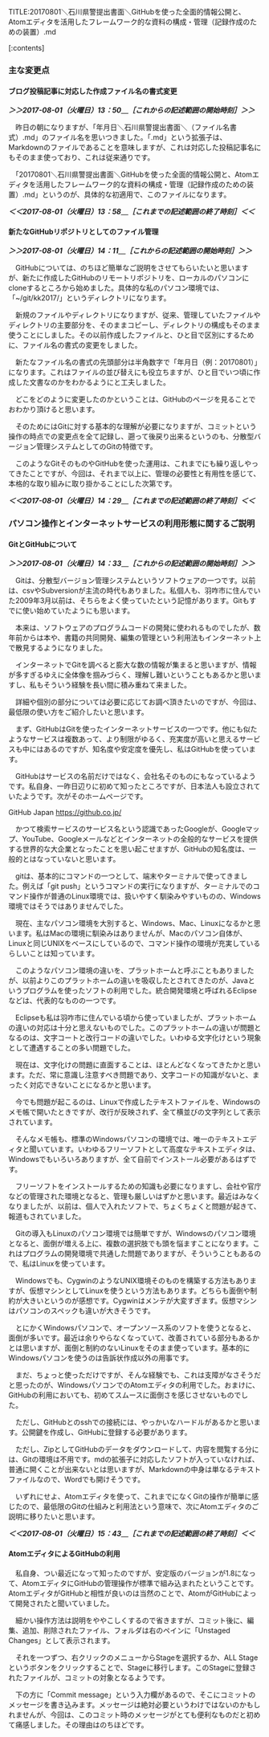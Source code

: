 <!--
{"id":"8599973812284506641","title":"TITLE:20170801＼石川県警提出書面＼GitHubを使った全面的情報公開と、Atomエディタを活用したフレームワーク的な資料の構成・管理（記録作成のための装置）.md","categories":["珠洲警察署","石川県警察提出書面","GitHub","インターネット利用の説明"],"draft":"no"}
-->
TITLE:20170801＼石川県警提出書面＼GitHubを使った全面的情報公開と、Atomエディタを活用したフレームワーク的な資料の構成・管理（記録作成のための装置）.md

[:contents]

### 主な変更点 ###

#### ブログ投稿記事に対応した作成ファイル名の書式変更 ####

***＞＞2017-08-01（火曜日）13：50＿［これからの記述範囲の開始時刻］＞＞***

　昨日の朝になりますが、「年月日＼石川県警提出書面＼（ファイル名書式）.md」のファイル名を思いつきました。「.md」という拡張子は、Markdownのファイルであることを意味しますが、これは対応した投稿記事名にもそのまま使っており、これは従来通りです。

　「20170801＼石川県警提出書面＼GitHubを使った全面的情報公開と、Atomエディタを活用したフレームワーク的な資料の構成・管理（記録作成のための装置）.md」というのが、具体的な初適用で、このファイルになります。

***＜＜2017-08-01（火曜日）13：58＿［これまでの記述範囲の終了時刻］＜＜***

#### 新たなGitHubリポジトリとしてのファイル管理 ####

***＞＞2017-08-01（火曜日）14：11＿［これからの記述範囲の開始時刻］＞＞***

　GitHubについては、のちほど簡単なご説明をさせてもらいたいと思いますが、新たに作成したGitHubのリモートリポジトリを、ローカルのパソコンにcloneするところから始めました。具体的な私のパソコン環境では、「~/git/kk2017/」というディレクトリになります。

　新規のファイルやディレクトリになりますが、従来、管理していたファイルやディレクトリの主要部分を、そのままコピーし、ディレクトリの構成もそのまま使うことにしました。その以前作成したファイルと、ひと目で区別にするために、ファイル名の書式の変更をしました。

　新たなファイル名の書式の先頭部分は半角数字で「年月日（例：20170801）」になります。これはファイルの並び替えにも役立ちますが、ひと目でいつ頃に作成した文書なのかをわかるようにと工夫しました。

　どこをどのように変更したのかということは、GitHubのページを見ることでおわかり頂けると思います。

　そのためにはGitに対する基本的な理解が必要になりますが、コミットという操作の時点での変更点を全て記録し、遡って後戻り出来るというのも、分散型バージョン管理システムとしてのGitの特徴です。

　このようなGitそのものやGitHubを使った運用は、これまでにも繰り返しやってきたことですが、今回は、それまで以上に、管理の必要性と有用性を感じて、本格的な取り組みに取り掛かることにした次第です。

***＜＜2017-08-01（火曜日）14：29＿［これまでの記述範囲の終了時刻］＜＜***




### パソコン操作とインターネットサービスの利用形態に関するご説明 ###

#### GitとGitHubについて ####

***＞＞2017-08-01（火曜日）14：33＿［これからの記述範囲の開始時刻］＞＞***

　Gitは、分散型バージョン管理システムというソフトウェアの一つです。以前は、csvやSubversionが主流の時代もありました。私個人も、羽咋市に住んでいた2009年3月以前は、そちらをよく使っていたという記憶があります。Gitもすでに使い始めていたようにも思います。

　本来は、ソフトウェアのプログラムコードの開発に使われるものでしたが、数年前からは本や、書籍の共同開発、編集の管理という利用法もインターネット上で散見するようになりました。

　インターネットでGitを調べると膨大な数の情報が集まると思いますが、情報が多すぎるゆえに全体像を掴みづらく、理解し難いということもあるかと思いますし、私もそういう経験を長い間に積み重ねて来ました。

　詳細や個別の部分については必要に応じてお調べ頂きたいのですが、今回は、最低限の使い方をご紹介したいと思います。

　まず、GitHubはGitを使ったインターネットサービスの一つです。他にも似たようなサービスは複数あって、より制限がゆるく、充実度が高いと思えるサービスも中にはあるのですが、知名度や安定度を優先し、私はGitHubを使っています。

　GitHubはサービスの名前だけではなく、会社名そのものにもなっているようです。私自身、一昨日辺りに初めて知ったところですが、日本法人も設立されていたようです。次がそのホームページです。

GitHub Japan https://github.co.jp/

　かつて検索サービスのサービス名という認識であったGoogleが、Googleマップ、YouTube、Googleメールなどとインターネットの全般的なサービスを提供する世界的な大企業となったことを思い起こせますが、GitHubの知名度は、一般的とはなっていないと思います。

　gitは、基本的にコマンドの一つとして、端末やターミナルで使ってきました。例えば「git push」というコマンドの実行になりますが、ターミナルでのコマンド操作が普通のLinux環境では、扱いやすく馴染みやすいものの、Windows環境ではそうではありませんでした。

　現在、主なパソコン環境を大別すると、Windows、Mac、Linuxになるかと思います。私はMacの環境に馴染みはありませんが、Macのパソコン自体が、Linuxと同じUNIXをベースにしているので、コマンド操作の環境が充実しているらしいことは知っています。

　このようなパソコン環境の違いを、プラットホームと呼ぶこともありましたが、以前よりこのプラットホームの違いを吸収したとされてきたのが、Javaというプログラムを使ったソフトの利用でした。統合開発環境と呼ばれるEclipseなどは、代表的なものの一つです。

　Eclipseも私は羽咋市に住んでいる頃から使っていましたが、プラットホームの違いの対応は十分と思えないものでした。このプラットホームの違いが問題となるのは、文字コートと改行コードの違いでした。いわゆる文字化けという現象として遭遇することの多い問題でした。

　現在は、文字化けの問題に直面することは、ほとんどなくなってきたかと思います。ただ、常に意識し注意すべき問題であり、文字コードの知識がないと、まったく対応できないことになるかと思います。

　今でも問題が起こるのは、Linuxで作成したテキストファイルを、Windowsのメモ帳で開いたときですが、改行が反映されず、全て横並びの文字列として表示されています。

　そんなメモ帳も、標準のWindowsパソコンの環境では、唯一のテキストエディタと聞いています。いわゆるフリーソフトとして高度なテキストエディタは、Windowsでもいろいろありますが、全て自前でインストール必要があるはずです。

　フリーソフトをインストールするための知識も必要になりますし、会社や官庁などの管理された環境となると、管理も厳しいはずかと思います。最近はみなくなりましたが、以前は、個人で入れたソフトで、ちょくちょくと問題が起きて、報道もされていました。

　Gitの導入もLinuxのパソコン環境では簡単ですが、Windowsのパソコン環境となると、面倒が増える上に、複数の選択肢でも頭を悩ますことになります。これはプログラムの開発環境で共通した問題でありますが、そういうこともあるので、私はLinuxを使っています。

　Windowsでも、CygwinのようなUNIX環境そのものを構築する方法もありますが、仮想マシンとしてLinuxを使うという方法もあります。どちらも面倒や制約が大きいというのが感想です。Cygwinはメンテが大変すぎます。仮想マシンはパソコンのスペックも違いが大きそうです。

　とにかくWindowsパソコンで、オープンソース系のソフトを使うとなると、面倒が多いです。最近は余りやらなくなっていて、改善されている部分もあるかとは思いますが、面倒と制約のないLinuxをそのまま使っています。基本的にWindowsパソコンを使うのは告訴状作成以外の用事です。

　まだ、ちょっと使っただけですが、そんな経験でも、これは支障がなさそうだと思ったのが、WindowsパソコンでのAtomエディタの利用でした。おまけに、GitHubの利用においても、初めてスムースに面倒さを感じさせないものでした。

　ただし、GitHubとのsshでの接続には、やっかいなハードルがあるかと思います。公開鍵を作成し、GitHubに登録する必要があります。

　ただし、ZipとしてGitHubのデータをダウンロードして、内容を閲覧する分には、Gitの環境は不用です。mdの拡張子に対応したソフトが入っていなければ、普通に開くことが出来ないとは思いますが、Markdownの中身は単なるテキストファイルなので、Wordでも開けそうです。

　いずれにせよ、Atomエディタを使って、これまでになくGitの操作が簡単に感じたので、最低限のGitの仕組みと利用法という意味で、次にAtomエディタのご説明に移りたいと思います。

***＜＜2017-08-01（火曜日）15：43＿［これまでの記述範囲の終了時刻］＜＜***

#### AtomエディタによるGitHubの利用 ####

　私自身、つい最近になって知ったのですが、安定版のバージョンが1.8になって、AtomエディタにGitHubの管理操作が標準で組み込まれたということです。AtomエディタがGitHubと相性が良いのは当然のことで、AtomがGitHubによって開発されたと聞いていました。

　細かい操作方法は説明をややこしくするので省きますが、コミット後に、編集、追加、削除されたファイル、フォルダは右のペインに「Unstaged Changes」として表示されます。

　それを一つずつ、右クリックのメニューからStageを選択するか、ALL Stageというボタンをクリックすることで、Stageに移行します。このStageに登録されたファイルが、コミットの対象となるようです。

　下の方に「Commit message」という入力欄があるので、そこにコミットのメッセージを書き込みます。メッセージは絶対必要というわけではないのかもしれませんが、今回は、このコミット時のメッセージがとても便利なものだと初めて痛感しました。その理由はのちほどです。



